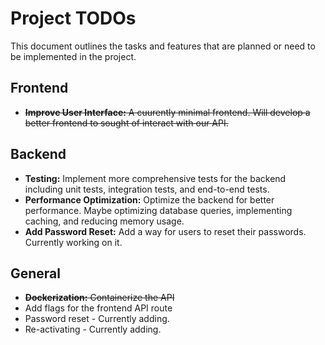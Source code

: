 # Project TODOs

This document outlines the tasks and features that are planned or need to be implemented in the project.

## Frontend
- ~~**Improve User Interface:** A cuurently minimal frontend. Will develop a better frontend to sought of interact with our API.~~

## Backend
- **Testing:** Implement more comprehensive tests for the backend including unit tests, integration tests, and end-to-end tests.
- **Performance Optimization:** Optimize the backend for better performance. Maybe optimizing database queries, implementing caching, and reducing memory usage.
- **Add Password Reset:** Add a way for users to reset their passwords. Currently working on it.

## General
- ~~**Dockerization:** Containerize the API~~
- Add flags for the frontend API route
- Password reset - Currently adding.
- Re-activating - Currently adding.
